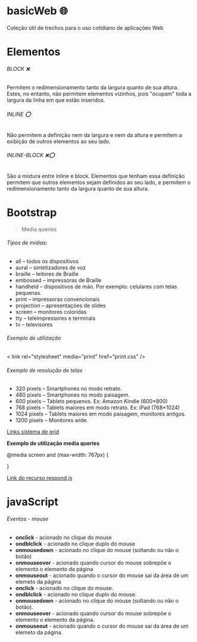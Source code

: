 # basicWeb :globe_with_meridians:
Coleção útil de trechos para o uso cotidiano de aplicações Web

# Elementos

###### BLOCK :x:
Permitem o redimensionamento tanto da largura quanto de sua altura. Estes, no entanto, não permitem elementos vizinhos, pois "ocupam" toda a largura da linha em que estão inseridos. 

###### INLINE :o:
Não permitem a definição nem da largura e nem da altura e permitem a exibição de outros elementos ao seu lado.

###### INLINE-BLOCK :x::o:
São a mistura entre inline e block. Elementos que tenham essa definição permitem que outros elementos sejam definidos ao seu lado, e permitem o redimensionamento tanto da largura quanto de sua altura.

# Bootstrap

> Media queries 

###### Tipos de mídias:

- all – todos os dispositivos
- aural – sintetizadores de voz
- braille – leitores de Braille
- embossed – impressoras de Braille
- handheld – dispositivos de mão. Por exemplo: celulares com telas pequenas.
- print – impressoras convencionais
- projection – apresentações de slides
- screen – monitores coloridas
- tty – teleimpressores e terminais
- tv – televisores

###### Exemplo de utilização

< link rel="stylesheet" media="print" href="print.css" />

###### Exemplo de resolução de telas

- 320 pixels – Smartphones no modo retrato.
- 480 pixels – Smartphones no modo paisagem.
- 600 pixels – Tablets pequenos. Ex: Amazon Kindle (600×800)
- 768 pixels – Tablets maiores em modo retrato. Ex: iPad (768×1024)
- 1024 pixels – Tablets maiores em modo paisagem, monitores antigos.
- 1200 pixels – Monitores wide.

[Links sistema de grid](http://getbootstrap.com/css/#grid)

**Exemplo de utilização media queries**

@media screen and (max-width: 767px) {

}

[Link do recurso respond.js](https://cdnjs.com/libraries/respond.js/)

# javaScript

###### Eventos - mouse


- **onclick** - acionado no clique do mouse
- **ondblclick** - acionado no clique duplo do mouse
- **onmousedown** - acionado no clique do mouse (soltando ou não o botão)
- **onmouseover** - acionado quando cursor do mouse sobrepõe o elemento o elemento da página
- **onmouseout** - acionado quando o cursor do mouse sai da área de um elemeto da página
- **onclick** - acionado no clique do mouse.
- **ondblclick** - acionado no clique duplo do mouse.
- **onmousedown** - acionado no clique do mouse (soltando ou não o botão).
- **onmouseover** - acionado quando cursor do mouse sobrepõe o elemento o elemento da página.
- **onmouseout** - acionado quando o cursor do mouse sai da área de um elemeto da página.

